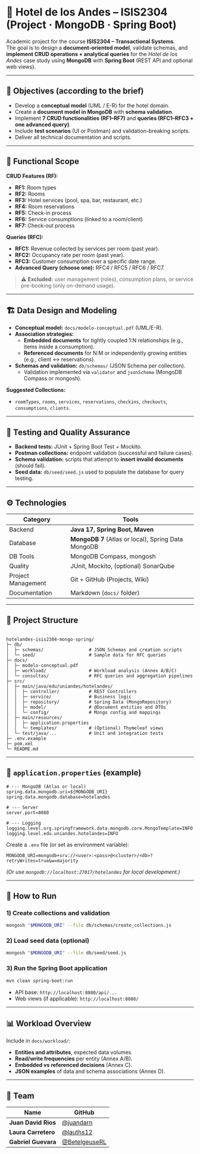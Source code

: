 # 🏨 Hotel de los Andes – ISIS2304 (Project · MongoDB · Spring Boot)

Academic project for the course **ISIS2304 – Transactional Systems**.  
The goal is to design a **document-oriented model**, validate schemas, and **implement CRUD operations + analytical queries** for the *Hotel de los Andes* case study using **MongoDB** with **Spring Boot** (REST API and optional web views).

---

## 🎯 Objectives (according to the brief)
- Develop a **conceptual model** (UML / E-R) for the hotel domain.  
- Create a **document model in MongoDB** with **schema validation**.  
- Implement **7 CRUD functionalities (RF1–RF7)** and **queries (RFC1–RFC3 + one advanced query)**.  
- Include **test scenarios** (UI or Postman) and validation-breaking scripts.  
- Deliver all technical documentation and scripts.

---

## 🧩 Functional Scope

**CRUD Features (RF):**
- **RF1:** Room types  
- **RF2:** Rooms  
- **RF3:** Hotel services (pool, spa, bar, restaurant, etc.)  
- **RF4:** Room reservations  
- **RF5:** Check-in process  
- **RF6:** Service consumptions (linked to a room/client)  
- **RF7:** Check-out process  

**Queries (RFC):**
- **RFC1:** Revenue collected by services per room (past year).  
- **RFC2:** Occupancy rate per room (past year).  
- **RFC3:** Customer consumption over a specific date range.  
- **Advanced Query (choose one):** RFC4 / RFC5 / RFC6 / RFC7.

> ⚠️ **Excluded:** user management (roles), consumption plans, or service pre-booking (only on-demand usage).

---

## 🏗️ Data Design and Modeling

- **Conceptual model:** `docs/modelo-conceptual.pdf` (UML/E-R).  
- **Association strategies:**  
  - **Embedded documents** for tightly coupled 1:N relationships (e.g., items inside a consumption).  
  - **Referenced documents** for N:M or independently growing entities (e.g., client ↔ reservations).  
- **Schemas and validation:** `db/schemas/` (JSON Schema per collection).  
  - Validation implemented via `validator` and `jsonSchema` (MongoDB Compass or mongosh).

**Suggested Collections:**
- `roomTypes`, `rooms`, `services`, `reservations`, `checkins`, `checkouts`, `consumptions`, `clients`.

---

## 🧪 Testing and Quality Assurance

- **Backend tests:** JUnit + Spring Boot Test + Mockito.  
- **Postman collections:** endpoint validation (successful and failure cases).  
- **Schema validation:** scripts that attempt to **insert invalid documents** (should fail).  
- **Seed data:** `db/seed/seed.js` used to populate the database for query testing.

---

## ⚙️ Technologies

| Category | Tools |
|-----------|-------|
| Backend | **Java 17, Spring Boot, Maven** |
| Database | **MongoDB 7** (Atlas or local), Spring Data MongoDB |
| DB Tools | MongoDB Compass, mongosh |
| Quality | JUnit, Mockito, (optional) SonarQube |
| Project Management | Git + GitHub (Projects, Wiki) |
| Documentation | Markdown (`docs/` folder) |

---

## 📂 Project Structure

```

hotelandes-isis2304-mongo-spring/
├─ db/
│  ├─ schemas/                 # JSON Schemas and creation scripts
│  └─ seed/                    # Sample data for RFC queries
├─ docs/
│  ├─ modelo-conceptual.pdf
│  ├─ workload/                # Workload analysis (Annex A/B/C)
│  └─ consultas/               # RFC queries and aggregation pipelines
├─ src/
│  ├─ main/java/edu/uniandes/hotelandes/
│  │  ├─ controller/           # REST Controllers
│  │  ├─ service/              # Business logic
│  │  ├─ repository/           # Spring Data (MongoRepository)
│  │  ├─ model/                # @Document entities and DTOs
│  │  └─ config/               # Mongo config and mappings
│  ├─ main/resources/
│  │  ├─ application.properties
│  │  └─ templates/            # (Optional) Thymeleaf views
│  └─ test/java/...            # Unit and integration tests
├─ .env.example
├─ pom.xml
└─ README.md

````

---

## 🧾 `application.properties` (example)

```properties
# --- MongoDB (Atlas or local)
spring.data.mongodb.uri=${MONGODB_URI}
spring.data.mongodb.database=hotelandes

# --- Server
server.port=8080

# --- Logging
logging.level.org.springframework.data.mongodb.core.MongoTemplate=INFO
logging.level.edu.uniandes.hotelandes=INFO
````

Create a `.env` file (or set as environment variable):

```
MONGODB_URI=mongodb+srv://<user>:<pass>@<cluster>/<db>?retryWrites=true&w=majority
```

*(Or use `mongodb://localhost:27017/hotelandes` for local development.)*

---

## 🚀 How to Run

### 1) Create collections and validation

```bash
mongosh "$MONGODB_URI" --file db/schemas/create_collections.js
```

### 2) Load seed data (optional)

```bash
mongosh "$MONGODB_URI" --file db/seed/seed.js
```

### 3) Run the Spring Boot application

```bash
mvn clean spring-boot:run
```

* API base: `http://localhost:8080/api/...`
* Web views (if applicable): `http://localhost:8080/`

---

## 📊 Workload Overview

Include in `docs/workload/`:

* **Entities and attributes**, expected data volumes.
* **Read/write frequencies** per entity (Annex A/B).
* **Embedded vs referenced decisions** (Annex C).
* **JSON examples** of data and schema associations (Annex D).

---

## 👥 Team

| Name                | GitHub                                           |
| ------------------- | ------------------------------------------------ |
| **Juan David Rios** | [@juandarn](https://github.com/juandarn)         |
| **Laura Carretero** | [@lauths12](https://github.com/lauths12)         |
| **Gabriel Guevara** | [@BetelgeuseRL](https://github.com/BetelgeuseRL) |

